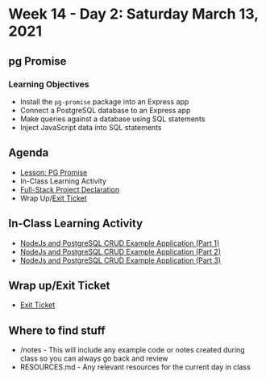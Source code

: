 # Week 14 - Day 2: Saturday March 13, 2021

## pg Promise

### Learning Objectives

- Install the ```pg-promise``` package into an Express app
- Connect a PostgreSQL database to an Express app
- Make queries against a database using SQL statements
- Inject JavaScript data into SQL statements

## Agenda

- [Lesson: PG Promise](https://learn.digitalcrafts.com/flex/lessons/databases/pg-promise/#learning-objectives)
- In-Class Learning Activity
- [Full-Stack Project Declaration](https://forms.gle/8uBmuz43GeV7EQ1B7)
- Wrap Up/[Exit Ticket](https://forms.gle/rvtTYVswTwf3qeKW7)

## In-Class Learning Activity

- [NodeJs and PostgreSQL CRUD Example Application (Part 1)](https://docs.google.com/document/d/1LqzQMZlUYfbuDNSVy_vSubkZhasZCs34GpJNrtu2gSc/edit?usp=sharing)
- [NodeJs and PostgreSQL CRUD Example Application (Part 2)](https://docs.google.com/document/d/1p91Nb6D_wE96BkDrtg_jGsm9udQzKdBQVOpilWvBZw0/edit?usp=sharing)
- [NodeJs and PostgreSQL CRUD Example Application (Part 3)](https://docs.google.com/document/d/1scF3SNAth1LemUoVRoLkTOHW1_xakg1bg-cOPwO-D0U/edit?usp=sharing)


## Wrap up/Exit Ticket
  - [Exit Ticket](https://forms.gle/DRpwfkyBAss6e1aC9)


## Where to find stuff
- /notes - This will include any example code or notes created during class so you can always go back and review
- RESOURCES.md - Any relevant resources for the current day in class
